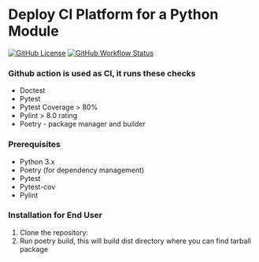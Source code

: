 # Deploy CI Platform for a Python Module

[![GitHub License](https://img.shields.io/badge/license-MIT-blue.svg)](LICENSE)
[![GitHub Workflow Status](https://img.shields.io/github/workflow/status/nps5696/cmpsc487-refactor-ci/CI)](https://github.com/nps5696/cmpsc487-refactor-ci/actions)

### Github action is used as CI, it runs these checks

- Doctest
- Pytest 
- Pytest Coverage > 80%
- Pylint > 8.0 rating
- Poetry - package manager and builder

### Prerequisites

- Python 3.x
- Poetry (for dependency management)
- Pytest
- Pytest-cov
- Pylint

### Installation for End User

1. Clone the repository:
2. Run poetry build, this will build dist directory where you can find tarball package
